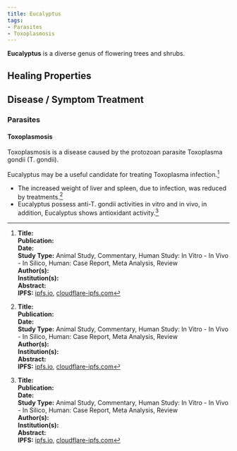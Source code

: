 ```yaml
---
title: Eucalyptus
tags:
- Parasites
- Toxoplasmosis
---
```

**Eucalyptus** is a diverse genus of flowering trees and shrubs.

## Healing Properties

## Disease / Symptom Treatment

### Parasites

#### Toxoplasmosis

Toxoplasmosis is a disease caused by the protozoan parasite Toxoplasma gondii (T. gondii).

Eucalyptus may be a useful candidate for treating Toxoplasma infection.[^1]

- The increased weight of liver and spleen, due to infection, was reduced by treatments.[^1]
- Eucalyptus possess anti-T. gondii activities in vitro and in vivo, in addition, Eucalyptus shows antioxidant activity.[^1]

[^1]: **Title:** [ ]( )<br>
**Publication:** [ ]( )<br>
**Date:** <br>
**Study Type:** Animal Study, Commentary, Human Study: In Vitro - In Vivo - In Silico, Human: Case Report, Meta Analysis, Review<br>
**Author(s):** <br>
**Institution(s):** <br>
**Abstract:** <br>
**IPFS:** [ipfs.io](https://ipfs.io/ipfs/), [cloudflare-ipfs.com](https://cloudflare-ipfs.com/ipfs/)

[^1]: **Title:** Effects of Aloe vera and Eucalyptus methanolic extracts on experimental toxoplasmosis in vitro and in vivo<br>**Author(s):** Bahareh Mirzaalizadeh, Mehdi Sharif, Ahmad Daryani, Mohammad Ali Ebrahimzadeh, Mehryar Zargari, Shahabeddin Sarvi, Saeed Mehrzadi, Mohammad Taghi Rahimi Zahra Mirabediny, Monireh Golpour, Mahbobeh Montazeri<br>**Institution(s):** oxoplasmosis Research Center, Mazandaran University of Medical Sciences, Sari, Iran; Student Research Committee, Mazandaran University of Medical Sciences, Sari, Iran; Department of Parasitology, School of Medicine, Sari Branch, Islamic AZAD University, Sari, Iran; Department of Parasitology and Mycology, Sari Medical School, Mazandaran University of Medical Sciences, Sari, Iran; Pharmaceutical Sciences Research Center, School of Pharmacy, Mazandaran University of Medical Sciences, Sari, Iran; Department of Biochemistry, Biophysics and Genetic, Cellular and Molecular Research Center, Faculty of Medicine, Mazandaran University of Medical Sciences, Sari, Iran; Razi Drug Research Center, Iran University of Medical Sciences, Tehran, Iran;School of Medicine, Shahroud University of Medical Sciences, Shahroud, Iran;Molecular and Cell Biology Research Center, Mazandaran University of Medical Sciences, Sari, Iran<br>**Publication:** <i>Experimental Parasitology</i><br>**Date:** September 2018<br>**Abstract:** <i>Toxoplasmosis is a worldwide disease caused by the protozoan parasite Toxoplasma gondii (T. gondii), which is most commonly treated by pyrimethamine and sulfadiazine. However, this treatment presents several adverse side effects; Thus, new drugs with lower toxicities are urgently needed. In this study the anti-T. gondii activity of A. vera and Eucalyptus extracts were evaluated in vitro using a MTT (3-(4, 5-dimethylthiazol-2-yl) 2, 5-diphenyltetrazolium bromide) assay and in vivo by measuring the survival rates of mice infected with 2 × 103 tachyzoites of RH strain of T. gondii and then injected intraperitoneally by different concentrations of extracts for 4 days. Biochemical parameters such as Ferric Reducing Antioxidant Potential (FRAP) and malondialdehyde (MDA) assay were also evaluated. As results, in the in vitro assay, the IC50 values were 13.2, 24.7, 2.63 μg/ml, and the selectivity indexes were 3.3, 2.4, 3.03 for the A. vera, Eucalyptus and pyrimethamine, respectively. The mice treated with Eucalyptus showed a better survival rate than others (P < 0.05). The increased weight of liver and spleen, due to infection, was reduced by treatments. In FRAP assay Eucalyptus showed a better antioxidant activity than the other extracts. MDA levels in both liver and spleen were reduced by treatment. The results show that A. Vera and Eucalyptus possess anti-T. gondii activities in vitro and in vivo, in addition, Eucalyptus shows antioxidant activity with a higher survival rate. Therefore, Eucalyptus may be a useful candidate for treating Toxoplasma infection. Moreover, further studies are required to investigate the fractionations of this plant against T. gondii.</i><br>**Link:** []()<br>**Citations:**

[^2]: **Title:** [ ]( )<br>
**Publication:** [ ]( )<br>
**Date:** <br>
**Study Type:** Animal Study, Commentary, Human Study: In Vitro - In Vivo - In Silico, Human: Case Report, Meta Analysis, Review<br>
**Author(s):** <br>
**Institution(s):** <br>
**Abstract:** <br>
**IPFS:** [ipfs.io](https://ipfs.io/ipfs/), [cloudflare-ipfs.com](https://cloudflare-ipfs.com/ipfs/)